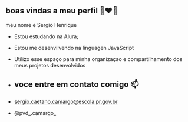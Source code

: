 ## boas vindas a meu perfil 👩‍❤️‍👨

meu nome e Sergio Henrique 

- Estou estudando na Alura;
- Estou me desenvilvendo na linguagen JavaScript
- Utilizo esse espaço para minha organizaçao e compartilhamento dos meus projetos desenvolvidos
- ## voce entre em contato comigo 📫

- sergio.caetano.camargo@escola.pr.gov.br
- @pvd_.camargo_
